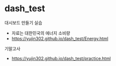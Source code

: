 # dash_test

대시보드 만들기 실습

- 자료는 대한민국의 에너지 소비량
- <https://yujin302.github.io/dash_test/Energy.html>

기말고사
- <https://yujin302.github.io/dash_test/practice.html>